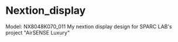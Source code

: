 # Nextion_display
Model: NX8048K070_011
My nextion display design for SPARC LAB's project "AirSENSE Luxury"
